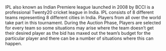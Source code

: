 IPL also known as Indian Premiere league launched in 2008 by BCCI is a professional Twenty20 cricket league in India. IPL consists of 8 different teams representing 8 different cities in India. Players from all over the world take part in this tournament.
During the Auction Phase, Players are selected for every team so some situations may arise where the team doesn’t get their desired player as the bid has maxed out the team’s budget for the particular player and there can be a number of situations where this can happen.
